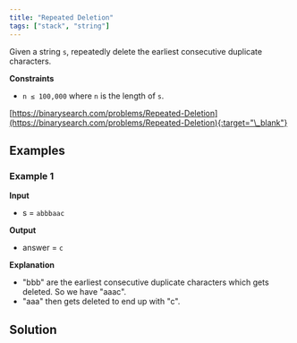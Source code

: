 ```yaml
---
title: "Repeated Deletion"
tags: ["stack", "string"]
---
```


Given a string `s`, repeatedly delete the earliest consecutive duplicate characters.

**Constraints**

- `n ≤ 100,000` where `n` is the length of `s`.

[https://binarysearch.com/problems/Repeated-Deletion](https://binarysearch.com/problems/Repeated-Deletion){:target="\_blank"}

## Examples

### Example 1

**Input**

- s = `abbbaac`

**Output**

- answer = `c`

**Explanation**

- "bbb" are the earliest consecutive duplicate characters which gets deleted. So we have "aaac".
- "aaa" then gets deleted to end up with "c".

## Solution

<script src="https://gist.github.com/yaeba/16da7be5123724fcf6eccc25581cef5a.js?file=Repeated-Deletion.py"></script>
